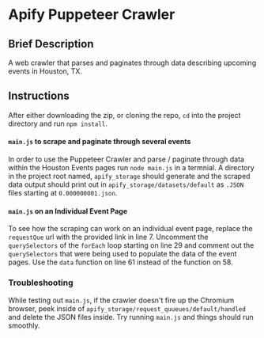 # Apify Puppeteer Crawler

## Brief Description
A web crawler that parses and paginates through data describing upcoming events in Houston, TX.

## Instructions
After either downloading the zip, or cloning the repo, `cd` into the project directory and run `npm install`. 

#### `main.js` to scrape and paginate through several events

In order to use the Puppeteer Crawler and parse / paginate through data within the Houston Events pages run `node main.js` in a termnial. A directory in the project root named, `apify_storage` should generate and the scraped data output should print out in `apify_storage/datasets/default` as `.JSON` files starting at `0.000000001.json`.

#### `main.js` on an Individual Event Page
To see how the scraping can work on an individual event page, replace the `requestQue` url with the provided link in line 7. Uncomment the `querySelectors` of the `forEach` loop starting on line 29 and comment out the `querySelectors` that were being used to populate the data of the event pages. Use the `data` function on line 61 instead of the function on 58. 


### Troubleshooting
While testing out `main.js`, if the crawler doesn't fire up the Chromium browser, peek inside of `apify_storage/request_quueues/default/handled` and delete the JSON files inside. Try running `main.js` and things should run smoothly.